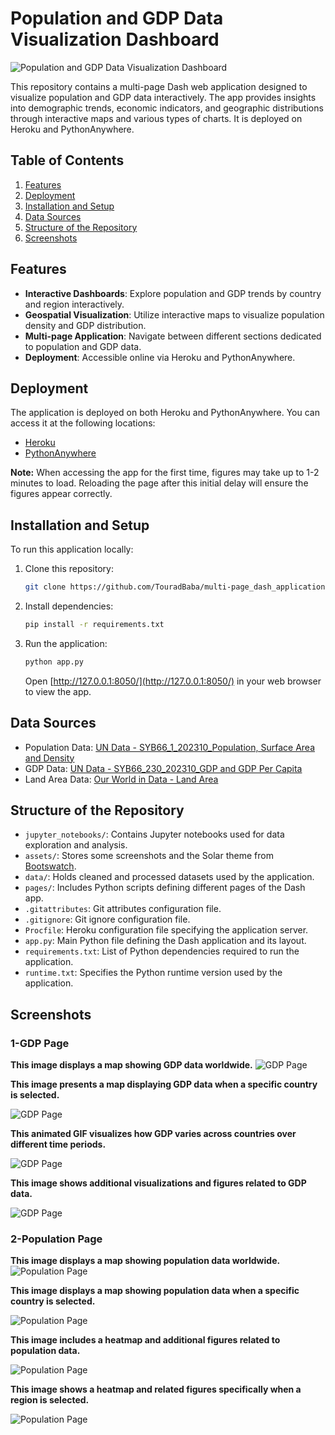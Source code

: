 # Population and GDP Data Visualization Dashboard

![Population and GDP Data Visualization Dashboard](assets/Screenshots/Home.png)

This repository contains a multi-page Dash web application designed to visualize population and GDP data interactively. The app provides insights into demographic trends, economic indicators, and geographic distributions through interactive maps and various types of charts. It is deployed on Heroku and PythonAnywhere.

## Table of Contents

1. [Features](#features)
2. [Deployment](#deployment)
3. [Installation and Setup](#installation-and-setup)
4. [Data Sources](#data-sources)
5. [Structure of the Repository](#structure-of-the-repository)
6. [Screenshots](#screenshots)

## Features

- **Interactive Dashboards**: Explore population and GDP trends by country and region interactively.
- **Geospatial Visualization**: Utilize interactive maps to visualize population density and GDP distribution.
- **Multi-page Application**: Navigate between different sections dedicated to population and GDP data. 
- **Deployment**: Accessible online via Heroku and PythonAnywhere.

## Deployment

The application is deployed on both Heroku and PythonAnywhere. You can access it at the following locations:

- [Heroku](https://dash-app1-3836e5244b0e.herokuapp.com/)
- [PythonAnywhere](https://tourad.pythonanywhere.com/)

**Note:** When accessing the app for the first time, figures may take up to 1-2 minutes to load. Reloading the page after this initial delay will ensure the figures appear correctly.
## Installation and Setup

To run this application locally:

1. Clone this repository:
   ```bash
   git clone https://github.com/TouradBaba/multi-page_dash_application.git
   ```

2. Install dependencies:
   ```bash
   pip install -r requirements.txt
   ```

3. Run the application:
   ```bash
   python app.py
   ```
   Open [http://127.0.0.1:8050/](http://127.0.0.1:8050/) in your web browser to view the app.

## Data Sources

- Population Data: [UN Data - SYB66_1_202310_Population, Surface Area and Density](https://data.un.org/_Docs/SYB/CSV/SYB66_1_202310_Population,%20Surface%20Area%20and%20Density.csv)
- GDP Data: [UN Data - SYB66_230_202310_GDP and GDP Per Capita](https://data.un.org/_Docs/SYB/CSV/SYB66_230_202310_GDP%20and%20GDP%20Per%20Capita.csv)
- Land Area Data: [Our World in Data - Land Area](https://ourworldindata.org/grapher/land-area-km)

## Structure of the Repository

- `jupyter_notebooks/`: Contains Jupyter notebooks used for data exploration and analysis.
- `assets/`: Stores some screenshots and the Solar theme from [Bootswatch](https://bootswatch.com/).
- `data/`: Holds cleaned and processed datasets used by the application.
- `pages/`: Includes Python scripts defining different pages of the Dash app.
- `.gitattributes`: Git attributes configuration file.
- `.gitignore`: Git ignore configuration file.
- `Procfile`: Heroku configuration file specifying the application server.
- `app.py`: Main Python file defining the Dash application and its layout.
- `requirements.txt`: List of Python dependencies required to run the application.
- `runtime.txt`: Specifies the Python runtime version used by the application.

## Screenshots

### 1-GDP Page

**This image displays a map showing GDP data worldwide.**
![GDP Page](assets/Screenshots/GDP1.png)

**This image presents a map displaying GDP data when a specific country is selected.**

![GDP Page](assets/Screenshots/GDP2.png)

**This animated GIF visualizes how GDP varies across countries over different time periods.**

![GDP Page](assets/Screenshots/GDP_GIF.gif)

**This image shows additional visualizations and figures related to GDP data.**

![GDP Page](assets/Screenshots/GDP3.png)

### 2-Population Page

**This image displays a map showing population data worldwide.**
![Population Page](assets/Screenshots/Population1.png)

**This image displays a map showing population data when a specific country is selected.**

![Population Page](assets/Screenshots/Population2.png)

**This image includes a heatmap and additional figures related to population data.**

![Population Page](assets/Screenshots/Population3.png)

**This image shows a heatmap and related figures specifically when a region is selected.**

![Population Page](assets/Screenshots/Population4.png)
